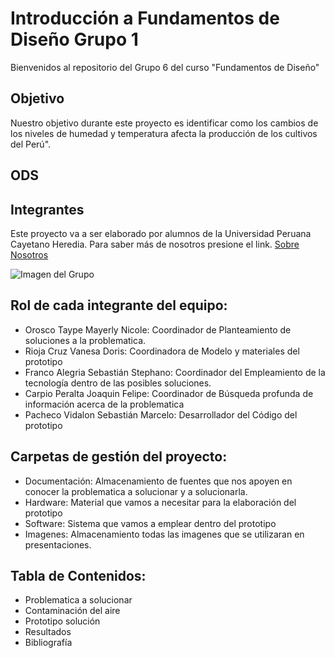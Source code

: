 ﻿# Introducción a Fundamentos de Diseño Grupo 1
Bienvenidos al repositorio del Grupo 6 del curso "Fundamentos de Diseño"

## Objetivo

Nuestro objetivo durante este proyecto es identificar como los cambios de los niveles de humedad y temperatura afecta la producción de los cultivos del Perú".

## ODS

## Integrantes
Este proyecto va a ser elaborado por alumnos de la Universidad Peruana Cayetano Heredia. Para saber más de nosotros presione el link. 
[Sobre Nosotros](https://github.com/sebastianfranco1342/FundamentosdeDisenoGrupo6/blob/main/FdD/Entregables/Sobre_Nosotros.md)


![Imagen del Grupo](https://github.com/sebastianfranco1342/FundamentosdeDisenoGrupo6/blob/main/Carpetas%20del%20Proyecto/Im%C3%A1genes/fotogrupal.jpeg?raw=true)

## Rol de cada integrante del equipo:

- Orosco Taype Mayerly Nicole: Coordinador de Planteamiento de soluciones a la problematica.
- Rioja Cruz Vanesa Doris: Coordinadora de Modelo y materiales del prototipo
- Franco Alegria Sebastián Stephano: Coordinador del Empleamiento de la tecnología dentro de las posibles soluciones.
- Carpio Peralta Joaquin Felipe: Coordinador de Búsqueda profunda de información acerca de la problematica
- Pacheco Vidalon Sebastián Marcelo: Desarrollador del Código del prototipo

## Carpetas de gestión del proyecto:

 - Documentación: Almacenamiento de fuentes que nos apoyen en conocer la problematica a solucionar y a solucionarla.
 - Hardware: Material que vamos a necesitar para la elaboración del prototipo 
 - Software: Sistema que vamos a emplear dentro del prototipo
 - Imagenes: Almacenamiento todas las imagenes que se utilizaran en presentaciones.
 
## Tabla de Contenidos:

 - Problematica a solucionar
 - Contaminación del aire
 - Prototipo solución
 - Resultados
 - Bibliografía


